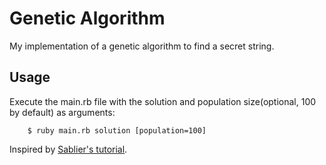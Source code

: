 # Genetic Algorithm

My implementation of a genetic algorithm to find a secret string.  

## Usage

Execute the main.rb file with the solution and population size(optional, 100 by default) as arguments:  

        $ ruby main.rb solution [population=100]

Inspired by [Sablier's tutorial](https://tech.io/playgrounds/334/genetic-algorithms/content/algorithm).